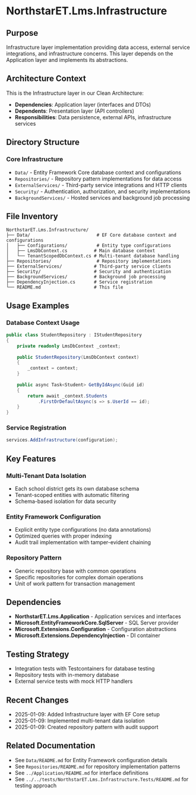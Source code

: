 # NorthstarET.Lms.Infrastructure

## Purpose
Infrastructure layer implementation providing data access, external service integrations, and infrastructure concerns. This layer depends on the Application layer and implements its abstractions.

## Architecture Context
This is the Infrastructure layer in our Clean Architecture:
- **Dependencies**: Application layer (interfaces and DTOs)
- **Dependents**: Presentation layer (API controllers)
- **Responsibilities**: Data persistence, external APIs, infrastructure services

## Directory Structure

### Core Infrastructure
- `Data/` - Entity Framework Core database context and configurations
- `Repositories/` - Repository pattern implementations for data access
- `ExternalServices/` - Third-party service integrations and HTTP clients
- `Security/` - Authentication, authorization, and security implementations
- `BackgroundServices/` - Hosted services and background job processing

## File Inventory
```
NorthstarET.Lms.Infrastructure/
├── Data/                         # EF Core database context and configurations
│   ├── Configurations/           # Entity type configurations
│   ├── LmsDbContext.cs          # Main database context
│   └── TenantScopedDbContext.cs # Multi-tenant database handling
├── Repositories/                 # Repository implementations
├── ExternalServices/            # Third-party service clients
├── Security/                    # Security and authentication
├── BackgroundServices/          # Background job processing
├── DependencyInjection.cs       # Service registration
└── README.md                    # This file
```

## Usage Examples

### Database Context Usage
```csharp
public class StudentRepository : IStudentRepository
{
    private readonly LmsDbContext _context;
    
    public StudentRepository(LmsDbContext context)
    {
        _context = context;
    }
    
    public async Task<Student> GetByIdAsync(Guid id)
    {
        return await _context.Students
            .FirstOrDefaultAsync(s => s.UserId == id);
    }
}
```

### Service Registration
```csharp
services.AddInfrastructure(configuration);
```

## Key Features

### Multi-Tenant Data Isolation
- Each school district gets its own database schema
- Tenant-scoped entities with automatic filtering
- Schema-based isolation for data security

### Entity Framework Configuration
- Explicit entity type configurations (no data annotations)
- Optimized queries with proper indexing
- Audit trail implementation with tamper-evident chaining

### Repository Pattern
- Generic repository base with common operations
- Specific repositories for complex domain operations
- Unit of work pattern for transaction management

## Dependencies
- **NorthstarET.Lms.Application** - Application services and interfaces
- **Microsoft.EntityFrameworkCore.SqlServer** - SQL Server provider
- **Microsoft.Extensions.Configuration** - Configuration abstractions
- **Microsoft.Extensions.DependencyInjection** - DI container

## Testing Strategy
- Integration tests with Testcontainers for database testing
- Repository tests with in-memory database
- External service tests with mock HTTP handlers

## Recent Changes
- 2025-01-09: Added Infrastructure layer with EF Core setup
- 2025-01-09: Implemented multi-tenant data isolation
- 2025-01-09: Created repository pattern with audit support

## Related Documentation
- See `Data/README.md` for Entity Framework configuration details
- See `Repositories/README.md` for repository implementation patterns
- See `../Application/README.md` for interface definitions
- See `../../tests/NorthstarET.Lms.Infrastructure.Tests/README.md` for testing approach